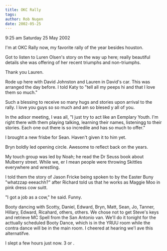 ```yaml
---
title: OKC Rally
tags: 
author: Rob Nugen
date: 2002-05-25
---
```


<p class=date>9:25 am Saturday 25 May 2002</p>

<p>I'm at OKC Rally now, my favorite rally of the year besides
houston.</p>

<p>Got to listen to Luren Olsen's story on the way up here; really
beautiful details she was offering of her recent triumphs and
non-triumphs.</p>

<p>Thank you Lauren.</p>

<p>Rode up here with David Johnston and Lauren in David's car.  This
was arranged the day before.  I told Katy to "tell all my peeps hi and
that I love them so much."</p>

<p>Such a blessing to receive so many hugs and stories upon arrival to
the rally.  I love you guys so so much and am so blesed y all of
you.</p>

<p>In the adisor meeting, I was all, "I just try to act like an
Eemplary Youth.  I'm right there with them playing talking, learning
their names, listeningg to their stories.  Each one out there is so
incredile and has so much to offer."</p>

<p>I brought a new frisbe for Sean. Haven't given it to him yet.</p>

<p>Bryn boldly led opening circle.  Awesome to reflect back on the
years.</p>

<p>My touch group was led by Noah; he read the Dr Seuss book about
Mulberry street. While we, er I mean people were throwing Skittles
everywhere and wrestling.</p>

<p>I told them the story of Jason Fricke being spoken to by the Easter
Buny "whatzzap eeeachh?" after Richard told us that he works as Maggie
Moo in pink dress cow suitt.</p>

<p>"I got a job as a cow," he said.  Funny.</p>

<p>Booty dancing with Scotty, Daniel, Edward, Bryn, Matt, Sean, Jo,
Tanner, Hillary, Edward, Ricahard, others, others.  We chose not to
get Steve's keys and retrieve MC Spell from the San Antonio van.
We'll do it tonight for the acttually scheduled Booty Dance, which is
in the YRUU room while the contra dance will be in the main room.  I
cheered at hearing we'l ave this alternatifve.</p>

<p>I slept a few hours just now.  3 or .</p>
